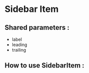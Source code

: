 # Sidebar Item

## Shared parameters :
- label
- leading
- trailing

## How to use SidebarItem :
```

```